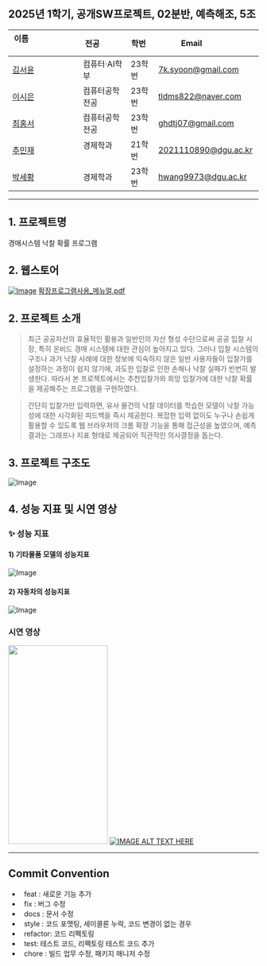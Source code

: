 ## 2025년 1학기, 공개SW프로젝트, 02분반, 예측해조, 5조

| 이름                                      | 전공           | 학번   | Email               |
| ----------------------------------------- | -------------- | ------ | ------------------- |
| [김서윤](https://github.com/rlatjyoon)   | 컴퓨터·AI학부      | 23학번 | 7k.syoon@gmail.com  |
| [이시은](https://github.com/miro-oss)     | 컴퓨터공학전공 | 23학번 | tldms822@naver.com |
| [최홍서](https://github.com/hong-seo) | 컴퓨터공학전공 | 23학번 | ghdtj07@gmail.com |
| [추민재](https://github.com/EKRHKD)      | 경제학과      | 21학번 | 2021110890@dgu.ac.kr  |
| [박세황](https://github.com/asteroidddd)     | 경제학과| 23학번 | hwang9973@dgu.ac.kr |

---


## 1. 프로젝트명

경매시스템 낙찰 확률 프로그램

## 2. 웹스토어 
[![Image](https://github.com/user-attachments/assets/a10d16c8-bf27-413f-b2d7-4c00dbc5160c)](https://chromewebstore.google.com/detail/jdedeipfbnmfgebbijmdhlfilpddljji?utm_source=item-share-cb)
[확장프로그램사용_메뉴얼.pdf](https://github.com/user-attachments/files/20708479/_._.pdf)

## 2. 프로젝트 소개

> 최근 공공자산의 효율적인 활용과 일반인의 자산 형성 수단으로써 공공 입찰 시장, 특히 온비드 경매 시스템에 대한 관심이 높아지고 있다. 그러나 입찰 시스템의 구조나 과거 낙찰 사례에 대한 정보에 익숙하지 않은 일반 사용자들이 입찰가를 설정하는 과정이 쉽지 않기에, 과도한 입찰로 인한 손해나 낙찰 실패가 빈번히 발생한다. 따라서 본 프로젝트에서는 추천입찰가와 희망 입찰가에 대한 낙찰 확률을 제공해주는 프로그램을 구현하였다.

> 간단히 입찰가만 입력하면, 유사 물건의 낙찰 데이터를 학습한 모델이 낙찰 가능성에 대한 시각화된 피드백을 즉시 제공한다.
> 복잡한 입력 없이도 누구나 손쉽게 활용할 수 있도록 웹 브라우저의 크롬 확장 기능을 통해 접근성을 높였으며, 예측 결과는 그래프나 지표 형태로 제공되어 직관적인 의사결정을 돕는다.


## 3. 프로젝트 구조도
![Image](https://github.com/user-attachments/assets/7865b3f1-e39e-484a-aa2c-ee2f91f77f18)


## 4. 성능 지표 및 시연 영상
### ✨ 성능 지표
#### 1) 기타물품 모델의 성능지표
![Image](https://github.com/user-attachments/assets/920cb651-438b-4c38-b9b0-5069bb6213cd)
#### 2) 자동차의 성능지표
![Image](https://github.com/user-attachments/assets/f110ab17-9093-40b7-9ebf-c4676716c3cd)

### 시연 영상
[<img src="https://github.com/user-attachments/assets/9033239f-4951-4e7b-8427-77a1c31634ea" width="200" height="400"/>](https://youtu.be/gTtuIDpOe4I?si=r8jPg5ZV45in5Q7a)
[![IMAGE ALT TEXT HERE](https://github.com/user-attachments/assets/9033239f-4951-4e7b-8427-77a1c31634ea)](https://youtu.be/gTtuIDpOe4I?si=r8jPg5ZV45in5Q7a)

---

## Commit Convention

-   feat : 새로운 기능 추가
-   fix : 버그 수정
-   docs : 문서 수정
-   style : 코드 포맷팅, 세미콜론 누락, 코드 변경이 없는 경우
-   refactor: 코드 리펙토링
-   test: 테스트 코드, 리펙토링 테스트 코드 추가
-   chore : 빌드 업무 수정, 패키지 매니저 수정
